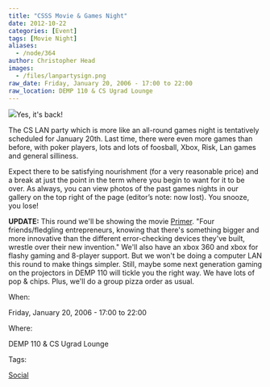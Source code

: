 ```yaml
---
title: "CSSS Movie & Games Night"
date: 2012-10-22
categories: [Event]
tags: [Movie Night]
aliases:
  - /node/364
author: Christopher Head
images:
  - /files/lanpartysign.png
raw_date: Friday, January 20, 2006 - 17:00 to 22:00
raw_location: DEMP 110 & CS Ugrad Lounge
---
```


![](/files/lanpartysign.png)Yes, it's back!

The CS LAN party which is more like an all-round games night is tentatively scheduled for January 20th. Last time, there were even more games than before, with poker players, lots and lots of foosball, Xbox, Risk, Lan games and general silliness.

Expect there to be satisfying nourishment (for a very reasonable price) and a break at just the point in the term where you begin to want for it to be over. As always, you can view photos of the past games nights in our gallery on the top right of the page (editor’s note: now lost). You snooze, you lose!

**UPDATE:** This round we'll be showing the movie [Primer](https://www.imdb.com/title/tt0390384/). "Four friends/fledgling entrepreneurs, knowing that there's something bigger and more innovative than the different error-checking devices they've built, wrestle over their new invention." We'll also have an xbox 360 and xbox for flashy gaming and 8-player support. But we won't be doing a computer LAN this round to make things simpler. Still, maybe some next generation gaming on the projectors in DEMP 110 will tickle you the right way. We have lots of pop & chips. Plus, we'll do a group pizza order as usual.

When: 

Friday, January 20, 2006 - 17:00 to 22:00

Where: 

DEMP 110 & CS Ugrad Lounge

Tags: 

[Social](/social)
